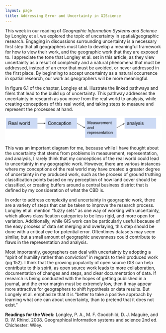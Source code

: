 ```yaml
---
layout: page
title: Addressing Error and Uncertainty in GIScience
---
```

This week in our reading of *Geographic Information Systems and Science* by Longley et al. we explored the topic of uncertainty in spatial/geographic research. Engaging in discussions surrounding uncertainty is a necessary first step that all geographers must take to develop a meaningful framework for how to view their work, and the geographic work that they are exposed to. I appreciate the tone that Longley et al. set in this article, as they view uncertainty as a result of complexity and a natural phenomena that must be addressed, instead of an error that must be avoided, or never addressed in the first place. By beginning to accept uncertainty as a natural occurrence in spatial research, our work as geographers will be more meaningful.

In figure 6.1 of the chapter, Longley et al. illustrate the linked pathways and filers that lead to the build up of uncertainty. This pathway addresses the uncertainty in research as you move from the real world to analysis, while creating conceptions of this real world, and taking steps to measure and represent the processes at hand.

![steps of uncertainty](reflection/figure.png)

This was an important diagram for me, because while I have thought about the uncertainty that stems from problems in measurement, representation, and analysis, I rarely think that my conceptions of the real world could lead to uncertainty in my geographic work. However, there are various instances where my conceptions of the real world may have created a greater degree of uncertainty in my produced work, such as the process of ground truthing classification points based on my perception of how land cover should be classified, or creating buffers around a central business district that is defined by my consideration of what the CBD is.

In order to address complexity and uncertainty in geographic work, there are a variety of steps that can be taken to improve the research process. Longley et al. mention “fuzzy sets” as one way of working with uncertainty, which allows classification categories to be less rigid, and more open for variation. Additionally, while GIS work can be particularly useful because of the easy process of data set merging and overlaying, this step should be done with a critical eye for potential error. Oftentimes datasets may seem similar, but a small amount of geographic unevenness could contribute to flaws in the representation and analysis.

Most importantly, geographers can deal with uncertainty by adopting a “spirit of humility rather than conviction” in regards to their produced work (pg 152). I think that the growing popularity of open source GIS can help contribute to this spirit, as open source work leads to more collaboration, documentation of changes and steps, and clear documentation of data. If research is being conducted with the hopes of getting published in a journal, and the error margin must be extremely low, then it may appear more attractive for geographers to shift hypothesis or data results. But Longely et al. emphasize that it is “better to take a positive approach by learning what one can about uncertainty, than to pretend that it does not exist.”


**Readings for the Week:**
Longley, P. A., M. F. Goodchild, D. J. Maguire, and D. W. Rhind. 2008. Geographical information systems and science 2nd ed. Chichester: Wiley.
